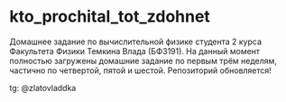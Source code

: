 # kto_prochital_tot_zdohnet
Домашнее задание по вычислительной физике студента 2 курса Факультета Физики Темкина Влада (БФЗ191).
На данный момент полностью загружены домашние задание по первым трём неделям, частично по четвертой, пятой и шестой.
Репозиторий обновляется!

tg: @zlatovladdka
